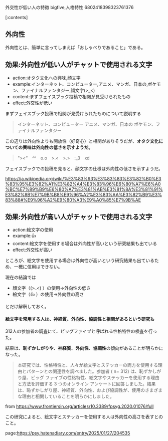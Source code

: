 外交性が低い人の特徴
bigfive,人格特性
6802418398323761376




[:contents]







## 外向性



外向性とは、簡単に言ってしまえば「おしゃべりであること」である。



## 効果:外向性が低い人がチャットで使用される文字

- action:オタク文化への興味,顔文字
- example:インターネット、コンピューター,アニメ、マンガ、日本の,ポケモン、ファイナルファンタジー,顔文字(>_<)
- content:まずフェイスブック投稿で相関が見受けられたもの
- effect:外交性が低い


まずフェイスブック投稿で相関が見受けられたものについて説明する

> インターネット、コンピューター
> アニメ、マンガ、日本の
> ポケモン、ファイナルファンタジー



この辺りは外向性よりも開放性（好奇心）と相関がありそうだが、**オタク文化についての興味は外向性の低さを示すようだ。**



> ">_<"　^_^　o.o　>.<　>_._>　:_3　xd



フェイスブックでの投稿を見ると、顔文字の仕様は外向性の低さを示すようだ。



https://ja.wikipedia.org/wiki/%E3%83%93%E3%83%83%E3%82%B0%E3%83%95%E3%82%A1%E3%82%A4%E3%83%96%E6%80%A7%E6%A0%BC%E7%89%B9%E6%80%A7%E3%81%AB%E3%81%8A%E3%81%91%E3%82%8B%E7%9B%B8%E9%96%A2%E3%83%AA%E3%82%B9%E3%83%88#%E9%96%A2%E9%80%A3%E9%A0%85%E7%9B%AE


## 効果:外向性が高い人がチャットで使用される文字

- action:絵文字の使用
- example:👍
- content:絵文字を使用する場合は外向性が高いという研究結果も出ている
- effect:外交性が高い


ところが、絵文字を使用する場合は外向性が高いという研究結果も出ているため、一概に信用はできない。



現在の結論では



- 顔文字（(>_<) ）の使用→外向性の低さ
- 絵文字（👍    ）の使用→外向性の高さ



とだけ解釈しておく。





#### 絵文字を常用する人は、神経質、外向性、協調性と相関があるという研究も



312人の参加者の調査にて、ビッグファイブと呼ばれる性格特性の検査を行った。



結果は、**恥ずかしがりや**、**神経質**、**外向性**、**協調性**の傾向があることが明らかになった。



> 本研究では、性格特性と、人々が絵文字とステッカーの両方を使用する理由とパターンとの関連性を調べました。参加者 ( n= 312) は、恥ずかしがり屋、ビッグ ファイブの性格特性、絵文字やステッカーを使用する理由と方法を評価する 3 つのオンライン アンケートに回答しました。結果は、恥ずかしがり屋、神経質、外向性、および協調性が、使用のさまざまな理由と相関していることを明らかにしました。



from https://www.frontiersin.org/articles/10.3389/fpsyg.2020.01076/full



この研究によると、絵文字とステッカーを使用する人は外向性の高さを表すとのこと。




page:https://psy.hatenadiary.com/entry/2025/01/27/204535
